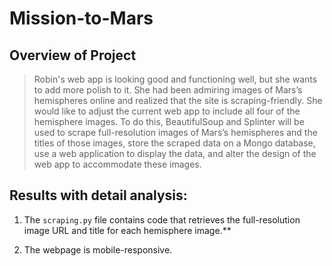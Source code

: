 # Mission-to-Mars

## Overview of Project
> Robin's web app is looking good and functioning well, but she wants to add more polish to it. She had been admiring images of Mars’s hemispheres online and realized that the site is scraping-friendly. She would like to adjust the current web app to include all four of the hemisphere images. To do this, BeautifulSoup and Splinter will be used to scrape full-resolution images of Mars’s hemispheres and the titles of those images, store the scraped data on a Mongo database, use a web application to display the data, and alter the design of the web app to accommodate these images. 

 
## Results with detail analysis:

1. The `scraping.py` file contains code that retrieves the full-resolution image URL and title for each hemisphere image.**

2. The webpage is mobile-responsive.

